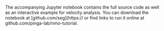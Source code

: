 The accompanying Jupyter notebook contains the full source code as well as an interactive example for velocity analysis.
You can download the notebook at [github.com/seg](https:// or find links to run it online at github.com/pinga-lab/nmo-tutorial.
